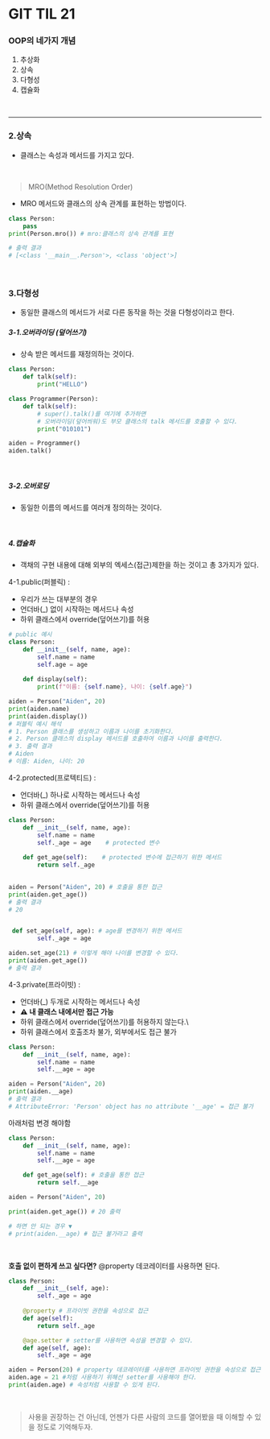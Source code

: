 # GIT TIL 21

### OOP의 네가지 개념
1. 추상화
2. 상속
3. 다형성
4. 캡슐화

<br>

---

### 2.상속

- 클래스는 속성과 메서드를 가지고 있다.

<br>

> MRO(Method Resolution Order)
 - MRO 메서드와 클래스의 상속 관계를 표현하는 방법이다.

```python
class Person:
    pass
print(Person.mro()) # mro:클래스의 상속 관계를 표현

# 출력 결과
# [<class '__main__.Person'>, <class 'object'>]
```

<br>

### 3.다형성
- 동일한 클래스의 메서드가 서로 다른 동작을 하는 것을 다형성이라고 한다.


##### 3-1.오버라이딩 (덮어쓰기)
- 상속 받은 메서드를 재정의하는 것이다.

```python
class Person:
    def talk(self):
        print("HELLO")

class Programmer(Person):
    def talk(self):
        # super().talk()를 여기에 추가하면 
        # 오버라이딩(덮어씌워)도 부모 클래스의 talk 메서드를 호출할 수 있다.
        print("010101")

aiden = Programmer()
aiden.talk()
```

<br>

##### 3-2.오버로딩
- 동일한 이름의 메서드를 여러개 정의하는 것이다.

<br>

##### 4.캡슐화
- 객채의 구현 내용에 대해 외부의 엑세스(접근)제한을 하는 것이고 총 3가지가 있다.
    
4-1.public(퍼블릭) : 
- 우리가 쓰는 대부분의 경우
- 언더바(_) 없이 시작하는 메서드나 속성
- 하위 클래스에서 override(덮어쓰기)를 허용

```python
# public 예시
class Person:
    def __init__(self, name, age):
        self.name = name
        self.age = age
        
    def display(self):
        print(f"이름: {self.name}, 나이: {self.age}")

aiden = Person("Aiden", 20)
print(aiden.name)
print(aiden.display())
# 퍼블릭 예시 해석
# 1. Person 클래스를 생성하고 이름과 나이를 초기화한다.
# 2. Person 클래스의 display 메서드를 호출하여 이름과 나이를 출력한다.
# 3. 출력 결과
# Aiden
# 이름: Aiden, 나이: 20
```

4-2.protected(프로텍티드) :
- 언더바(_) 하나로 시작하는 메서드나 속성
- 하위 클래스에서 override(덮어쓰기)를 허용

```python
class Person:
    def __init__(self, name, age):
        self.name = name
        self._age = age    # protected 변수
        
    def get_age(self):    # protected 변수에 접근하기 위한 메서드
        return self._age

   
aiden = Person("Aiden", 20) # 호출을 통한 접근
print(aiden.get_age())
# 출력 결과
# 20


 def set_age(self, age): # age를 변경하기 위한 메서드
        self._age = age

aiden.set_age(21) # 이렇게 해야 나이를 변경할 수 있다.
print(aiden.get_age())
# 출력 결과

```


4-3.private(프라이빗) :
- 언더바(_) 두개로 시작하는 메서드나 속성
- **⚠ 내 클래스 내에서만 접근 가능**
- 하위 클래스에서 override(덮어쓰기)를 허용하지 않는다.\
- 하위 클래스에서 호출조차 불가, 외부에서도 접근 불가

```python
class Person:
    def __init__(self, name, age):
        self.name = name
        self.__age = age

aiden = Person("Aiden", 20)
print(aiden.__age)
# 출력 결과
# AttributeError: 'Person' object has no attribute '__age' = 접근 불가
```
아래처럼 변경 해야함

```python
class Person:
    def __init__(self, name, age):
        self.name = name
        self.__age = age

    def get_age(self): # 호출을 통한 접근
        return self.__age

aiden = Person("Aiden", 20)

print(aiden.get_age()) # 20 출력

# 하면 안 되는 경우 ▼
# print(aiden.__age) # 접근 불가라고 출력
```

<br>

**호출 없이 편하게 쓰고 싶다면?**
@property 데코레이터를 사용하면 된다.
```python
class Person:
    def __init__(self, age):
        self._age = age
        
    @property # 프라이빗 권한을 속성으로 접근
    def age(self):
        return self._age

    @age.setter # setter를 사용하면 속성을 변경할 수 있다.
    def age(self, age):
        self._age = age

aiden = Person(20) # property 데코레이터를 사용하면 프라이빗 권한을 속성으로 접근할 수 있다.
aiden.age = 21 #처럼 사용하기 위해선 setter를 사용해야 한다.
print(aiden.age) # 속성처럼 사용할 수 있게 된다.
```

<br>

>사용을 권장하는 건 아닌데, 언젠가 다른 사람의 코드를 열어봤을 때 이해할 수 있을 정도로 기억해두자.
